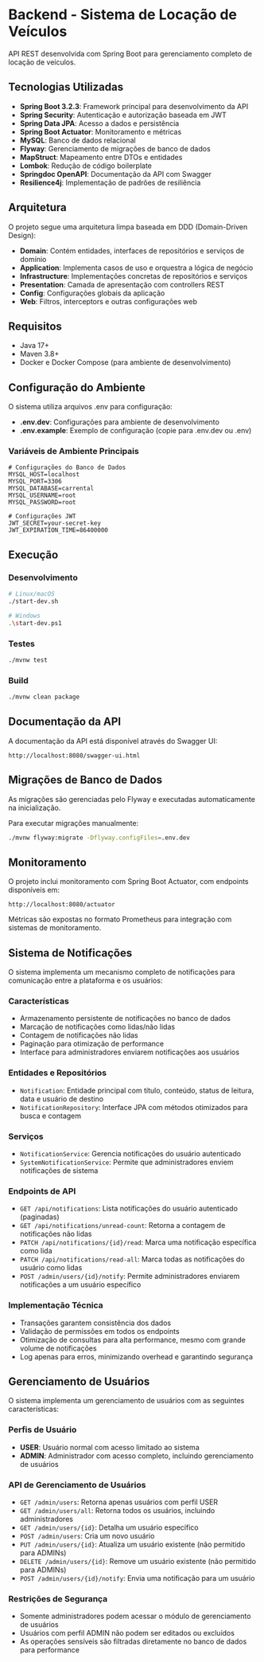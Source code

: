 # Backend - Sistema de Locação de Veículos

API REST desenvolvida com Spring Boot para gerenciamento completo de locação de veículos.

## Tecnologias Utilizadas

- **Spring Boot 3.2.3**: Framework principal para desenvolvimento da API
- **Spring Security**: Autenticação e autorização baseada em JWT
- **Spring Data JPA**: Acesso a dados e persistência
- **Spring Boot Actuator**: Monitoramento e métricas
- **MySQL**: Banco de dados relacional
- **Flyway**: Gerenciamento de migrações de banco de dados
- **MapStruct**: Mapeamento entre DTOs e entidades
- **Lombok**: Redução de código boilerplate
- **Springdoc OpenAPI**: Documentação da API com Swagger
- **Resilience4j**: Implementação de padrões de resiliência

## Arquitetura

O projeto segue uma arquitetura limpa baseada em DDD (Domain-Driven Design):

- **Domain**: Contém entidades, interfaces de repositórios e serviços de domínio
- **Application**: Implementa casos de uso e orquestra a lógica de negócio
- **Infrastructure**: Implementações concretas de repositórios e serviços
- **Presentation**: Camada de apresentação com controllers REST
- **Config**: Configurações globais da aplicação
- **Web**: Filtros, interceptors e outras configurações web

## Requisitos

- Java 17+
- Maven 3.8+
- Docker e Docker Compose (para ambiente de desenvolvimento)

## Configuração do Ambiente

O sistema utiliza arquivos .env para configuração:

- **.env.dev**: Configurações para ambiente de desenvolvimento
- **.env.example**: Exemplo de configuração (copie para .env.dev ou .env)

### Variáveis de Ambiente Principais

```
# Configurações do Banco de Dados
MYSQL_HOST=localhost
MYSQL_PORT=3306
MYSQL_DATABASE=carrental
MYSQL_USERNAME=root
MYSQL_PASSWORD=root

# Configurações JWT
JWT_SECRET=your-secret-key
JWT_EXPIRATION_TIME=86400000
```

## Execução

### Desenvolvimento

```bash
# Linux/macOS
./start-dev.sh

# Windows
.\start-dev.ps1
```

### Testes

```bash
./mvnw test
```

### Build

```bash
./mvnw clean package
```

## Documentação da API

A documentação da API está disponível através do Swagger UI:

```
http://localhost:8080/swagger-ui.html
```

## Migrações de Banco de Dados

As migrações são gerenciadas pelo Flyway e executadas automaticamente na inicialização.

Para executar migrações manualmente:

```bash
./mvnw flyway:migrate -Dflyway.configFiles=.env.dev
```

## Monitoramento

O projeto inclui monitoramento com Spring Boot Actuator, com endpoints disponíveis em:

```
http://localhost:8080/actuator
```

Métricas são expostas no formato Prometheus para integração com sistemas de monitoramento.

## Sistema de Notificações

O sistema implementa um mecanismo completo de notificações para comunicação entre a plataforma e os usuários:

### Características
- Armazenamento persistente de notificações no banco de dados
- Marcação de notificações como lidas/não lidas
- Contagem de notificações não lidas
- Paginação para otimização de performance
- Interface para administradores enviarem notificações aos usuários

### Entidades e Repositórios
- `Notification`: Entidade principal com título, conteúdo, status de leitura, data e usuário de destino
- `NotificationRepository`: Interface JPA com métodos otimizados para busca e contagem

### Serviços
- `NotificationService`: Gerencia notificações do usuário autenticado
- `SystemNotificationService`: Permite que administradores enviem notificações de sistema

### Endpoints de API
- `GET /api/notifications`: Lista notificações do usuário autenticado (paginadas)
- `GET /api/notifications/unread-count`: Retorna a contagem de notificações não lidas
- `PATCH /api/notifications/{id}/read`: Marca uma notificação específica como lida
- `PATCH /api/notifications/read-all`: Marca todas as notificações do usuário como lidas
- `POST /admin/users/{id}/notify`: Permite administradores enviarem notificações a um usuário específico

### Implementação Técnica
- Transações garantem consistência dos dados
- Validação de permissões em todos os endpoints
- Otimização de consultas para alta performance, mesmo com grande volume de notificações
- Log apenas para erros, minimizando overhead e garantindo segurança

## Gerenciamento de Usuários

O sistema implementa um gerenciamento de usuários com as seguintes características:

### Perfis de Usuário
- **USER**: Usuário normal com acesso limitado ao sistema
- **ADMIN**: Administrador com acesso completo, incluindo gerenciamento de usuários

### API de Gerenciamento de Usuários
- `GET /admin/users`: Retorna apenas usuários com perfil USER
- `GET /admin/users/all`: Retorna todos os usuários, incluindo administradores
- `GET /admin/users/{id}`: Detalha um usuário específico
- `POST /admin/users`: Cria um novo usuário
- `PUT /admin/users/{id}`: Atualiza um usuário existente (não permitido para ADMINs)
- `DELETE /admin/users/{id}`: Remove um usuário existente (não permitido para ADMINs)
- `POST /admin/users/{id}/notify`: Envia uma notificação para um usuário

### Restrições de Segurança
- Somente administradores podem acessar o módulo de gerenciamento de usuários
- Usuários com perfil ADMIN não podem ser editados ou excluídos
- As operações sensíveis são filtradas diretamente no banco de dados para performance 